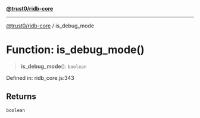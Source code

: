 [**@trust0/ridb-core**](../README.md)

***

[@trust0/ridb-core](../README.md) / is\_debug\_mode

# Function: is\_debug\_mode()

> **is\_debug\_mode**(): `boolean`

Defined in: ridb\_core.js:343

## Returns

`boolean`
